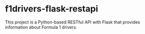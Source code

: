 # f1drivers-flask-restapi
This project is a Python-based RESTful API with Flask that provides information about Formula 1 drivers. 
